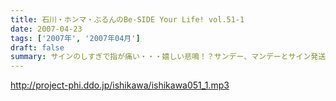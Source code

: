 ```yaml
---
title: 石川・ホンマ・ぶるんのBe-SIDE Your Life! vol.51-1
date: 2007-04-23
tags: ['2007年', '2007年04月']
draft: false
summary: サインのしすぎで指が痛い・・・嬉しい悲鳴！？サンデー、マンデーとサイン発送、収録・・・ビーサイ業務！？に追われるメンバー。松坂辛勝・・・そんな見出しが躍る午後に収録。NAMAE
---
```


http://project-phi.ddo.jp/ishikawa/ishikawa051_1.mp3
